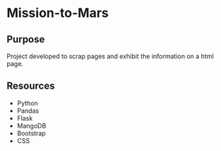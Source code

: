 # Mission-to-Mars
## Purpose
Project developed to scrap pages and exhibit the information on a html page.
## Resources 
- Python
- Pandas
- Flask
- MangoDB
- Bootstrap
- CSS

